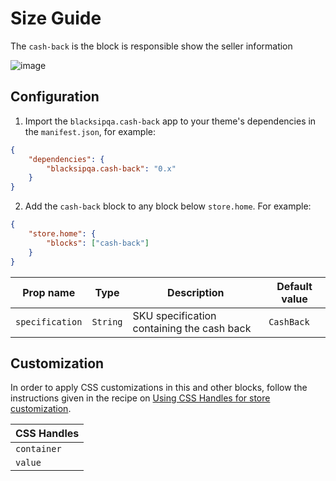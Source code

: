 # Size Guide

The `cash-back` is the block is responsible show the seller information

![image](https://user-images.githubusercontent.com/17678382/149598906-32b84053-1d33-4d19-827f-d1941a37d92b.png)

## Configuration

1. Import the `blacksipqa.cash-back` app to your theme's dependencies in the `manifest.json`, for example:

```json
{
    "dependencies": {
        "blacksipqa.cash-back": "0.x"
    }
}
```

2. Add the `cash-back` block to any block below `store.home`. For example:

```json
{
    "store.home": {
        "blocks": ["cash-back"]
    }
}
```

| Prop name       | Type     | Description                                | Default value |
| --------------- | -------- | ------------------------------------------ | ------------- |
| `specification` | `String` | SKU specification containing the cash back | `CashBack`    |

## Customization

In order to apply CSS customizations in this and other blocks, follow the instructions given in the recipe on [Using CSS Handles for store customization](https://vtex.io/docs/recipes/style/using-css-handles-for-store-customization).

| CSS Handles |
| ----------- |
| `container` |
| `value`     |
